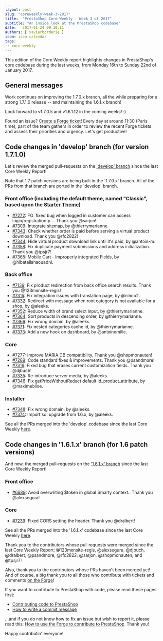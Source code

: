 ```yaml
---
layout: post
slug: "coreweekly-week-3-2017"
title:  "PrestaShop Core Weekly - Week 3 of 2017"
subtitle: "An inside look at the PrestaShop codebase"
date:   2017-01-24 09:10:11
authors: [ xavierborderie ]
icon: icon-calendar
tags:
 - core-weekly
---
```


This edition of the Core Weekly report highlights changes in PrestaShop's core codebase during the last weeks, from Monday 16th to Sunday 22nd of January 2017.


## General messages

Work continues on improving the 1.7.0.x branch, all the while preparing for a strong 1.7.1.0 release -- and maintaining the 1.6.1.x branch!

Look forward to v1.7.0.5 and v1.6.1.12 in the coming weeks! :)

Found an issue? [Create a Forge ticket](http://forge.prestashop.com/secure/CreateIssue%21default.jspa?selectedProjectId=11322&issuetype=1)! Every day at around 11:30 (Paris time), part of the team gathers in order to review the recent Forge tickets and assess their priorities and urgency. Let's get productive!



## Code changes in 'develop' branch (for version 1.7.1.0)

Let's review the merged pull-requests on the ['develop' branch](https://github.com/PrestaShop/PrestaShop/tree/develop) since the last Core Weekly Report!

Note that 1.7 patch versions are being built in the '1.7.0.x' branch. All of the PRs from that branch are ported in the 'develop' branch.


### Front office (including the default theme, named "Classic", based upon the [Starter Theme](https://github.com/PrestaShop/StarterTheme))

* [#7272](https://github.com/PrestaShop/PrestaShop/pull/7272): FO: fixed bug when logged in customer can access login/registration p…. Thank you @sarjon!
* [#7309](https://github.com/PrestaShop/PrestaShop/pull/7309): Integrate sitemap, by @thierrymarianne.
* [#7343](https://github.com/PrestaShop/PrestaShop/pull/7343): Check whether order is paid before serving a virtual product download. Thank you @rfc2822!
* [#7344](https://github.com/PrestaShop/PrestaShop/pull/7344): Hide virtual product download link until it's paid, by @antoin-m.
* [#7358](https://github.com/PrestaShop/PrestaShop/pull/7358): Fix duplicate payment submissions and address initialization. Thank you @tpsjr7!
* [#7365](https://github.com/PrestaShop/PrestaShop/pull/7365): Mobile Cart - Improperly integrated Fields, by @hibatallahaouadni.



### Back office

* [#7139](https://github.com/PrestaShop/PrestaShop/pull/7139): Fix product redirection from back office search results. Thank you @123monsite-regis!
* [#7315](https://github.com/PrestaShop/PrestaShop/pull/7315): Fix integration issues with translation page, by @nihco2.
* [#7332](https://github.com/PrestaShop/PrestaShop/pull/7332): Redirect with message when root category is not available for a shop, by @aleeks.
* [#7352](https://github.com/PrestaShop/PrestaShop/pull/7352): Reduce width of brand select input, by @thierrymarianne.
* [#7364](https://github.com/PrestaShop/PrestaShop/pull/7364): Sort products in descending order, by @thierrymarianne.
* [#7366](https://github.com/PrestaShop/PrestaShop/pull/7366): Fix wrong domain, by @aleeks.
* [#7371](https://github.com/PrestaShop/PrestaShop/pull/7371): Fix nested categories cache id, by @thierrymarianne.
* [#7373](https://github.com/PrestaShop/PrestaShop/pull/7373): Add a new hook on dashboard, by @antoinemille.



### Core

* [#7277](https://github.com/PrestaShop/PrestaShop/pull/7277): Improve MARIA DB compatibility. Thank you @shopmonauten!
* [#7289](https://github.com/PrestaShop/PrestaShop/pull/7289): Code standard fixes & improvements. Thank you @psandmore!
* [#7316](https://github.com/PrestaShop/PrestaShop/pull/7316): Fixed bug that erases current customization fields. Thank you @djbuch!
* [#7335](https://github.com/PrestaShop/PrestaShop/pull/7335): Re-introduce server media, by @aleeks.
* [#7346](https://github.com/PrestaShop/PrestaShop/pull/7346): Fix getPriceWithoutReduct default id_product_attribute, by @maximebiloe.



### Installer

* [#7348](https://github.com/PrestaShop/PrestaShop/pull/7348): Fix wrong domain, by @aleeks.
* [#7374](https://github.com/PrestaShop/PrestaShop/pull/7374): Import sql upgrade from 1.6.x, by @aleeks.



See all the PRs merged into the 'develop' codebase since the last Core Weekly [here](https://github.com/PrestaShop/PrestaShop/pulls?utf8=%E2%9C%93&q=is%3Apr%20merged%3A2017-01-16..2017-01-22%20is%3Aclosed%20base%3Adevelop).


## Code changes in '1.6.1.x' branch (for 1.6 patch versions) 

And now, the merged pull-requests on the ['1.6.1.x' branch](https://github.com/PrestaShop/PrestaShop/tree/develop) since the last Core Weekly Report!


### Front office

* [#6689](https://github.com/PrestaShop/PrestaShop/pull/6689): Avoid overwriting $token in global Smarty context.. Thank you @alexsegura!


### Core

* [#7239](https://github.com/PrestaShop/PrestaShop/pull/7239): Fixed CORS setting the header. Thank you @dralbert!



See all the PRs merged into the '1.6.1.x' codebase since the last Core Weekly [here](https://github.com/PrestaShop/PrestaShop/pulls?utf8=%E2%9C%93&q=is%3Apr%20merged%3A2017-01-16..2017-01-22%20is%3Aclosed%20base%3A1.6.1.x).

Thank you to the contributors whose pull requests were merged since the last Core Weekly Report: @123monsite-regis, @alexsegura, @djbuch, @dralbert, @psandmore, @rfc2822, @sarjon, @shopmonauten, and @tpsjr7!

Also, thank you to the contributors whose PRs haven't been merged yet! And of course, a big thank you to all those who contribute with tickets and comments [on the Forge](http://forge.prestashop.com/browse/BOOM/?selectedTab=com.atlassian.jira.jira-projects-plugin:summary-panel)!

If you want to contribute to PrestaShop with code, please read these pages first:

 * [Contributing code to PrestaShop](http://doc.prestashop.com/display/PS16/Contributing+code+to+PrestaShop)
 * [How to write a commit message](http://doc.prestashop.com/display/PS16/How+to+write+a+commit+message)

...and if you do not know how to fix an issue but wish to report it, please read this: [How to use the Forge to contribute to PrestaShop](http://doc.prestashop.com/display/PS16/How+to+use+the+Forge+to+contribute+to+PrestaShop). Thank you!

Happy contributin' everyone!
